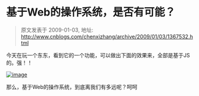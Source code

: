 # 基于Web的操作系统，是否有可能？ 
> 原文发表于 2009-01-03, 地址: http://www.cnblogs.com/chenxizhang/archive/2009/01/03/1367532.html 


今天在玩一个东东，看到它的一个功能，可以做出下面的效果来，全部是基于JS的。强！！

 [![image](http://www.cnblogs.com/images/cnblogs_com/chenxizhang/WindowsLiveWriter/Web_F53E/image_thumb.png)](http://www.cnblogs.com/images/cnblogs_com/chenxizhang/WindowsLiveWriter/Web_F53E/image_2.png) 

 那么，基于Web的操作系统，到底离我们有多远呢？呵呵

